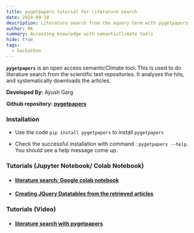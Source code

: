 ```yaml
---
title: pygetpapers tutorial for literature search 
date: 2024-09-10
description: Literature search from the equery term with pygetpapers 
author: RK 
summary: Accessing knowledge with semanticClimate tools
hide: true
tags:
  - hackathon
---
```


**`pygetpapers`** is an open access semanticClimate tool. This is used to do literature search from the scientific text repositories. It analyses the hits, and systematically downloads the articles.

**Developed By:** Ayush Garg

**Github repository: [pygetpapers](https://github.com/petermr/pygetpapers)**

### **Installation**  

- Use the code `pip install pygetpapers` to install `pygetpapers`

- Check the successful installation with command : `pygetpapers --help`. You should see a help message come up.

### **Tutorials (Jupyter Notebook/ Colab Notebook)** 

- #### [literature search: Google colab notebook](https://colab.research.google.com/drive/1-vM3BKV7NjvFXAdLGuqyNMh4VhPq6uMa?usp=sharing)

- #### [Creating JQuery Datatables from the retrieved articles](https://colab.research.google.com/drive/1RumRjh0EnKcLDmXhtYvxqMKi39BX_sB1#scrollTo=6KLi8nSQhfIx)


### **Tutorials (Video)**

- #### [literature search with pygetpapers](https://youtu.be/cOW_NTeqErk)

